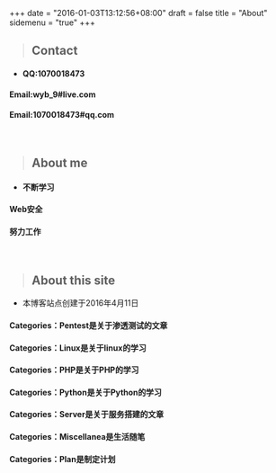 +++
date = "2016-01-03T13:12:56+08:00"
draft = false
title = "About"
sidemenu = "true"
+++

> ## Contact
* #### QQ:1070018473
#### Email:wyb_9#live.com
#### Email:1070018473#qq.com

<br />

> ## About me
- #### 不断学习
#### Web安全
#### 努力工作

<br />

> ## About this site
* 本博客站点创建于2016年4月11日
#### Categories：Pentest是关于渗透测试的文章
#### Categories：Linux是关于linux的学习
#### Categories：PHP是关于PHP的学习
#### Categories：Python是关于Python的学习
#### Categories：Server是关于服务搭建的文章
#### Categories：Miscellanea是生活随笔
#### Categories：Plan是制定计划